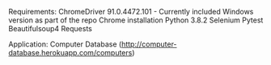 Requirements:
    ChromeDriver 91.0.4472.101 - Currently included Windows version as part of the repo
    Chrome installation
    Python 3.8.2
    Selenium
    Pytest
    Beautifulsoup4
    Requests

Application: 
    Computer Database (http://computer-database.herokuapp.com/computers)